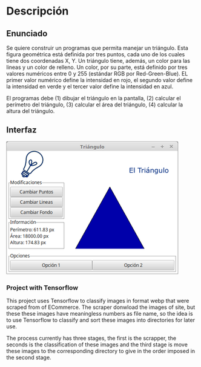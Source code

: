 # Descripción

## Enunciado

Se quiere construir un programas que permita manejar un triángulo.
Esta figura geométrica está definida por tres puntos, cada uno de los cuales tiene
dos coordenadas X, Y.
Un triángulo tiene, además, un color para las lineas y un color de relleno.
Un color, por su parte, está definido por tres valores numéricos entre 0 y 255
(estándar RGB por Red-Green-Blue).
EL primer valor numérico define la intensidad en rojo, el segundo valor define
la intensidad en verde y el tercer valor define la intensidad en azul.

El programas debe (1) dibujar el triángulo en la pantalla, (2) calcular el
perímetro del triángulo, (3) calcular el área del triángulo, (4) calcular la altura
del triángulo.

## Interfaz

![GUI](Docs/Specs/GUI.png)

### Project with Tensorflow

This project uses Tensorflow to classify images in format webp that were scraped 
from of ECommerce. The scraper donwload the images of site, but these these images 
have meaningless numbers as file name, so the idea is to use Tensorflow to classify
and sort these images into directories for later use.

The process currently has three stages, the first is the scrapper, the seconds is the
classification of these images and the third stage is move these images to the
corresponding directory to give in the order imposed in the second stage.
